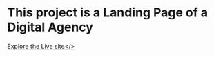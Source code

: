 # This project is a Landing Page of a Digital Agency

<a href="https://dalp-rp.vercel.app">Explore the Live site</>
